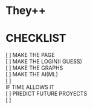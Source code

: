 # They++  
# CHECKLIST  
[ ] MAKE THE PAGE  
[ ] MAKE THE LOGIN(I GUESS)  
[ ] MAKE THE GRAPHS  
[ ] MAKE THE AI(ML)  
[ ]  
IF TIME ALLOWS IT  
[ ] PREDICT FUTURE PROYECTS  
[ ] 
